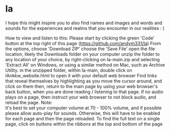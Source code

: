 # Ia
I hope this might inspire you to also find names and images and words and sounds for the experiences and realms that you encounter in our realities : )

How to view and listen to this:
	Please start by clicking the green 'Code' button at the top right of this page (https://github.com/andym331/Ia)
		From the options, choose 'Download ZIP'
		choose the 'Save File'
		open the file location, likely the Downloads folder on your computer 
		unzip the folder to any location of your choice, by right-clicking on Ia-main.zip and selecting 'Extract All' on Windows, or using a similar method on Mac, such as Archive Utility.
	in the unzipped folder, within Ia-main, double click on IAnkkw_website.html to open it with your default web browser
	Find links that reveal themselves by highlighting as you move the cursor around, and click on them 
		then, return to the main page by using your web browser's back button, when you are done reading / listening to that page. 
		if no audio plays on a page, then instruct your web browser to not block audio, and reload the page. 
Note:	
It's best to set your computer volume at 70 - 100% volume, and if possible please allow auto-play for sounds. Otherwise, this will have to be enabled for each page and then the page reloaded.
To find the full text on a single page, click on buttons within the ribbons at the top and bottom of the page 
